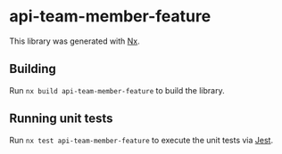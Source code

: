 # api-team-member-feature

This library was generated with [Nx](https://nx.dev).

## Building

Run `nx build api-team-member-feature` to build the library.

## Running unit tests

Run `nx test api-team-member-feature` to execute the unit tests via [Jest](https://jestjs.io).
